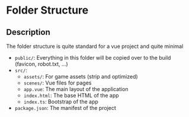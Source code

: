 # Folder Structure

## Description

The folder structure is quite standard for a vue project and quite minimal

- `public/`: Everything in this folder will be copied over to the build (favicon, robot.txt, ...)
- `src/`:
  - `assets/`: For game assets (strip and optimized)
  - `scenes/`: Vue files for pages
  - `app.vue`: The main layout of the application
  - `index.html`: The base HTML of the app
  - `index.ts`: Bootstrap of the app
- `package.json`: The manifest of the project

